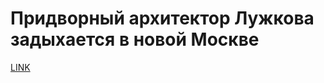 # Придворный архитектор Лужкова задыхается в новой Москве



[LINK](https://varlamov.ru/3778601.html)